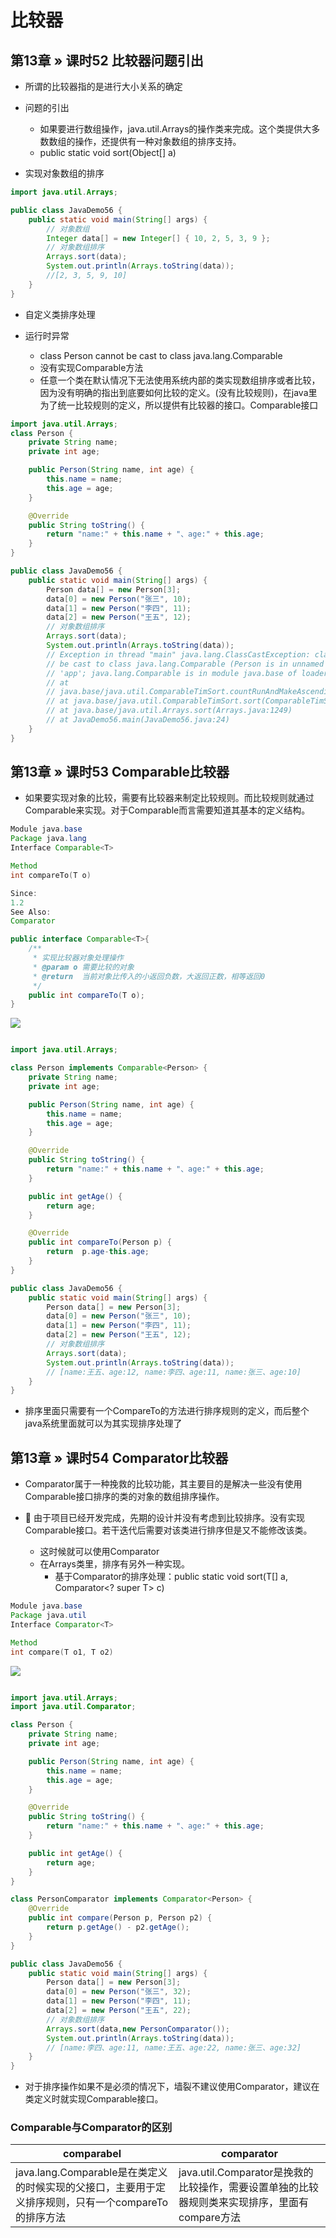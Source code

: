 # 比较器

## 第13章 » 课时52 比较器问题引出

* 所谓的比较器指的是进行大小关系的确定

* 问题的引出
    * 如果要进行数组操作，java.util.Arrays的操作类来完成。这个类提供大多数数组的操作，还提供有一种对象数组的排序支持。
    * public static void sort​(Object[] a)

* 实现对象数组的排序

```java
import java.util.Arrays;

public class JavaDemo56 {
    public static void main(String[] args) {
        // 对象数组
        Integer data[] = new Integer[] { 10, 2, 5, 3, 9 };
        // 对象数组排序
        Arrays.sort(data);
        System.out.println(Arrays.toString(data));
        //[2, 3, 5, 9, 10]
    }
}
```

* 自定义类排序处理

* 运行时异常

    * class Person cannot be cast to class java.lang.Comparable
    * 没有实现Comparable方法
    * 任意一个类在默认情况下无法使用系统内部的类实现数组排序或者比较，因为没有明确的指出到底要如何比较的定义。(没有比较规则)，在java里为了统一比较规则的定义，所以提供有比较器的接口。Comparable接口

```java
import java.util.Arrays;
class Person {
    private String name;
    private int age;

    public Person(String name, int age) {
        this.name = name;
        this.age = age;
    }

    @Override
    public String toString() {
        return "name:" + this.name + "、age:" + this.age;
    }
}

public class JavaDemo56 {
    public static void main(String[] args) {
        Person data[] = new Person[3];
        data[0] = new Person("张三", 10);
        data[1] = new Person("李四", 11);
        data[2] = new Person("王五", 12);
        // 对象数组排序
        Arrays.sort(data);
        System.out.println(Arrays.toString(data));
        // Exception in thread "main" java.lang.ClassCastException: class Person cannot
        // be cast to class java.lang.Comparable (Person is in unnamed module of loader
        // 'app'; java.lang.Comparable is in module java.base of loader 'bootstrap')
        // at
        // java.base/java.util.ComparableTimSort.countRunAndMakeAscending(ComparableTimSort.java:320)
        // at java.base/java.util.ComparableTimSort.sort(ComparableTimSort.java:188)
        // at java.base/java.util.Arrays.sort(Arrays.java:1249)
        // at JavaDemo56.main(JavaDemo56.java:24)
    }
}
```

## 第13章 » 课时53 Comparable比较器

* 如果要实现对象的比较，需要有比较器来制定比较规则。而比较规则就通过Comparable来实现。对于Comparable而言需要知道其基本的定义结构。

```java
Module java.base
Package java.lang
Interface Comparable<T>

Method
int compareTo​(T o)

Since:
1.2
See Also:
Comparator

public interface Comparable<T>{
    /**
     * 实现比较器对象处理操作
     * @param o 需要比较的对象
     * @return  当前对象比传入的小返回负数，大返回正数，相等返回0
     */
    public int compareTo(T o);
}
```

![](../img/Comparable.png)

```java

import java.util.Arrays;

class Person implements Comparable<Person> {
    private String name;
    private int age;

    public Person(String name, int age) {
        this.name = name;
        this.age = age;
    }

    @Override
    public String toString() {
        return "name:" + this.name + "、age:" + this.age;
    }

    public int getAge() {
        return age;
    }

    @Override
    public int compareTo(Person p) {
        return  p.age-this.age;
    }
}

public class JavaDemo56 {
    public static void main(String[] args) {
        Person data[] = new Person[3];
        data[0] = new Person("张三", 10);
        data[1] = new Person("李四", 11);
        data[2] = new Person("王五", 12);
        // 对象数组排序
        Arrays.sort(data);
        System.out.println(Arrays.toString(data));
        // [name:王五、age:12, name:李四、age:11, name:张三、age:10]
    }
}
```

* 排序里面只需要有一个CompareTo的方法进行排序规则的定义，而后整个java系统里面就可以为其实现排序处理了

## 第13章 » 课时54 Comparator比较器

* Comparator属于一种挽救的比较功能，其主要目的是解决一些没有使用Comparable接口排序的类的对象的数组排序操作。

* 🌰 由于项目已经开发完成，先期的设计并没有考虑到比较排序。没有实现Comparable接口。若干迭代后需要对该类进行排序但是又不能修改该类。
    * 这时候就可以使用Comparator
    * 在Arrays类里，排序有另外一种实现。
        * 基于Comparator的排序处理：public static <T> void sort​(T[] a, Comparator<? super T> c)

```java
Module java.base
Package java.util
Interface Comparator<T>

Method
int compare​(T o1, T o2)

```

![](../img/Comparator.png)

```java

import java.util.Arrays;
import java.util.Comparator;

class Person {
    private String name;
    private int age;

    public Person(String name, int age) {
        this.name = name;
        this.age = age;
    }

    @Override
    public String toString() {
        return "name:" + this.name + "、age:" + this.age;
    }

    public int getAge() {
        return age;
    }
}

class PersonComparator implements Comparator<Person> {
    @Override
    public int compare(Person p, Person p2) {
        return p.getAge() - p2.getAge();
    }
}

public class JavaDemo56 {
    public static void main(String[] args) {
        Person data[] = new Person[3];
        data[0] = new Person("张三", 32);
        data[1] = new Person("李四", 11);
        data[2] = new Person("王五", 22);
        // 对象数组排序
        Arrays.sort(data,new PersonComparator());
        System.out.println(Arrays.toString(data));
        // [name:李四、age:11, name:王五、age:22, name:张三、age:32]
    }
}
```

* 对于排序操作如果不是必须的情况下，墙裂不建议使用Comparator，建议在类定义时就实现Comparable接口。

### Comparable与Comparator的区别

|comparabel|comparator|
|---|---|
|java.lang.Comparable是在类定义的时候实现的父接口，主要用于定义排序规则，只有一个compareTo的排序方法|java.util.Comparator是挽救的比较操作，需要设置单独的比较器规则类来实现排序，里面有compare方法|